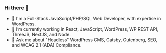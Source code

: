 ### Hi there 👋

- 🌱 I'm a Full-Stack JavaScript/PHP/SQL Web Developer, with expertise in WordPress.
- 🔭 I’m currently working in React, JavaScript, WordPress, WP REST API, ThreeJS, NextJS, and Node.
- 💬 Ask me about "Headless" WordPress CMS, Gatsby, Gutenberg, SEO, and WCAG 2.1 (ADA) Compliance.

<!--
**companyjuice/companyjuice** is a ✨ _special_ ✨ repository because its `README.md` (this file) appears on your GitHub profile.

Here are some ideas to get you started:

- 🔭 I’m currently working on ...
- 🌱 I’m currently learning ...
- 👯 I’m looking to collaborate on ...
- 🤔 I’m looking for help with ...
- 💬 Ask me about ...
- 📫 How to reach me: ...
- 😄 Pronouns: ...
- ⚡ Fun fact: ...
-->
